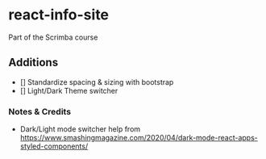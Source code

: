# react-info-site

Part of the Scrimba course

## Additions

- [] Standardize spacing & sizing with bootstrap
- [] Light/Dark Theme switcher

### Notes & Credits

- Dark/Light mode switcher help from https://www.smashingmagazine.com/2020/04/dark-mode-react-apps-styled-components/
